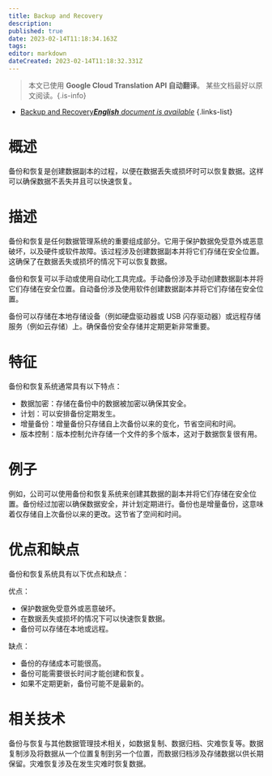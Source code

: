 ```yaml
---
title: Backup and Recovery
description: 
published: true
date: 2023-02-14T11:18:34.163Z
tags: 
editor: markdown
dateCreated: 2023-02-14T11:18:32.331Z
---
```


> 本文已使用 **Google Cloud Translation API 自动翻译**。
某些文档最好以原文阅读。{.is-info}



- [Backup and Recovery***English** document is available*](/en/Knowledge-base/Dictionary/backup-and-recovery)
{.links-list}


# 概述
备份和恢复是创建数据副本的过程，以便在数据丢失或损坏时可以恢复数据。这样可以确保数据不丢失并且可以快速恢复。

# 描述
备份和恢复是任何数据管理系统的重要组成部分。它用于保护数据免受意外或恶意破坏，以及硬件或软件故障。该过程涉及创建数据副本并将它们存储在安全位置。这确保了在数据丢失或损坏的情况下可以恢复数据。

备份和恢复可以手动或使用自动化工具完成。手动备份涉及手动创建数据副本并将它们存储在安全位置。自动备份涉及使用软件创建数据副本并将它们存储在安全位置。

备份可以存储在本地存储设备（例如硬盘驱动器或 USB 闪存驱动器）或远程存储服务（例如云存储）上。确保备份安全存储并定期更新非常重要。

# 特征
备份和恢复系统通常具有以下特点：

- 数据加密：存储在备份中的数据被加密以确保其安全。
- 计划：可以安排备份定期发生。
- 增量备份：增量备份只存储自上次备份以来的变化，节省空间和时间。
- 版本控制：版本控制允许存储一个文件的多个版本，这对于数据恢复很有用。

# 例子
例如，公司可以使用备份和恢复系统来创建其数据的副本并将它们存储在安全位置。备份经过加密以确保数据安全，并计划定期进行。备份也是增量备份，这意味着仅存储自上次备份以来的更改。这节省了空间和时间。

# 优点和缺点
备份和恢复系统具有以下优点和缺点：

优点：
- 保护数据免受意外或恶意破坏。
- 在数据丢失或损坏的情况下可以快速恢复数据。
- 备份可以存储在本地或远程。

缺点：
- 备份的存储成本可能很高。
- 备份可能需要很长时间才能创建和恢复。
- 如果不定期更新，备份可能不是最新的。

# 相关技术
备份与恢复与其他数据管理技术相关，如数据复制、数据归档、灾难恢复等。数据复制涉及将数据从一个位置复制到另一个位置，而数据归档涉及存储数据以供长期保留。灾难恢复涉及在发生灾难时恢复数据。